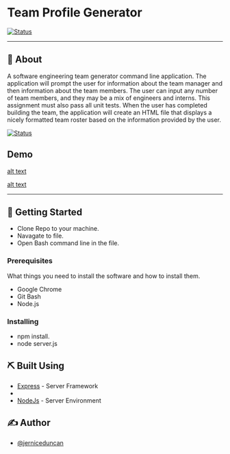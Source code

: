 # Team Profile Generator

[![Status](https://img.shields.io/badge/status-active-success.svg)]()


---


## 🧐 About 

A software engineering team generator command line application. The application will prompt the user for information about the team manager and then information about the team members. The user can input any number of team members, and they may be a mix of engineers and interns. This assignment must also pass all unit tests. When the user has completed building the team, the application will create an HTML file that displays a nicely formatted team roster based on the information provided by the user.

[![Status](https://img.shields.io/badge/status-active-success.svg)]()

## Demo

[alt text]("https://github.com/jerniceduncan/Team-Profile-Generator/Assets/10-OOP-homework-demo-2.png")

[alt text]("https://github.com/jerniceduncan/Team-Profile-Generator/Assets/TPG.gif")


---

## 🏁 Getting Started

- Clone Repo to your machine.
- Navagate to file.
- Open Bash command line in the file.



### Prerequisites

What things you need to install the software and how to install them.

- Google Chrome
- Git Bash
- Node.js

### Installing


- npm install.
- node server.js



## ⛏️ Built Using


- [Express](https://expressjs.com/) - Server Framework
- 
- [NodeJs](https://nodejs.org/en/) - Server Environment

## ✍️ Author

- [@jerniceduncan](https://github.com/jerniceduncan) 

